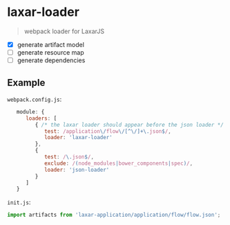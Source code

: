 # laxar-loader

> webpack loader for LaxarJS

- [x] generate artifact model
- [ ] generate resource map
- [ ] generate dependencies

## Example

`webpack.config.js`:

```js
   module: {
      loaders: [
         { /* the laxar loader should appear before the json loader */
            test: /application\/flow\/[^\/]+\.json$/,
            loader: 'laxar-loader'
         },
         {
            test: /\.json$/,
            exclude: /(node_modules|bower_components|spec)/,
            loader: 'json-loader'
         }
      ]
   }
```

`init.js`:

```js
import artifacts from 'laxar-application/application/flow/flow.json';
```
